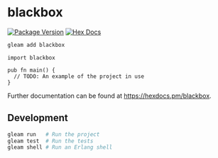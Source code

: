 # blackbox

[![Package Version](https://img.shields.io/hexpm/v/blackbox)](https://hex.pm/packages/blackbox)
[![Hex Docs](https://img.shields.io/badge/hex-docs-ffaff3)](https://hexdocs.pm/blackbox/)

```sh
gleam add blackbox
```
```gleam
import blackbox

pub fn main() {
  // TODO: An example of the project in use
}
```

Further documentation can be found at <https://hexdocs.pm/blackbox>.

## Development

```sh
gleam run   # Run the project
gleam test  # Run the tests
gleam shell # Run an Erlang shell
```
